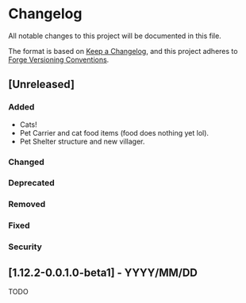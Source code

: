 # Changelog
All notable changes to this project will be documented in this file.

The format is based on 
[Keep a Changelog](https://keepachangelog.com/en/1.0.0/),
and this project adheres to 
[Forge Versioning Conventions](https://mcforge.readthedocs.io/en/latest/conventions/versioning/).

## [Unreleased]
### Added
- Cats!
- Pet Carrier and cat food items (food does nothing yet lol).
- Pet Shelter structure and new villager.
### Changed
### Deprecated
### Removed
### Fixed
### Security

## [1.12.2-0.0.1.0-beta1] - YYYY/MM/DD
TODO